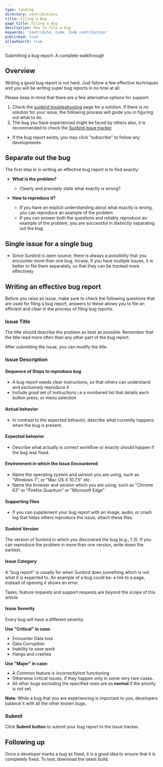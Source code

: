 ```yaml
---
type: landing
directory: contributions
title: Filing a Bug
page_title: Filing a Bug
description: How to file a bug
keywords: 'Contribute, Code, Code contribution'
published: true
allowSearch: true
---
```

Submitting a bug report: A complete walkthrough

## Overview

Writing a good bug report is not hard. Just follow a few effective techniques and you will be writing super bug reports in no time at all. 

Please keep in mind that there are a few alternative options for support:
1. Check the [sunbird troubleshooting](http://www.sunbird.org/developer-docs/troubleshooting/) page for a solution. If there is no solution for your issue, the following process will guide you in figuring out what to do.
1. The bug you have experienced might be faced by others also, it is recommended to check the [Sunbird issue tracker](https://github.com/project-sunbird/project-sunbird.github.io/issues)
- If the bug report exists, you may click "subscribe" to follow any developments.


## Separate out the bug
The first step in in writing an effective bug report is to find exactly:

- **What is the problem?**
    - Clearly and precisely state what exactly is wrong?

- **How to reproduce it?**
    - If you have an explicit understanding about what exactly is wrong, you can reproduce an example of the problem        	
    - If you can answer both the questions and reliably reproduce an example of the problem, you are successful in distinctly separating out the bug.

## Single issue for a single bug

- Since Sunbird is open source, there is always a possibility that you encounter more than one bug, Incase, if you have multiple issues, it is better to file them separately, so that they can be tracked more effectively

## Writing an effective bug report
Before you raise an issue, make sure to check the following questions that are used for filing a bug report, answers to these allows you to file an efficient and clear in the process of filing bug reports.

### Issue Title
The title should describe the problem as best as possible. Remember that the title read more often than any other part of the bug report.

After submitting the issue, you can modify the title.

### Issue Description

#### Sequence of Steps to reproduce bug

- A bug report needs clear instructions, so that others can understand and exclusively reproduce it
- Include good set of instructions i.e a numbered list that details each button press, or menu selection

#### Actual behavior

- In contrast to the expected behavior, describe what currently happens when the bug is present.

#### Expected behavior

- Describe what actually is correct workflow or exactly should happen if the bug was fixed.

#### Environment in which the Issue Encountered

- Name the operating system and version you are using, such as "Windows 7", or "Mac OS X 10.7.5" etc.
- Name the browser and version which you are using, such as "Chrome 63" or "Firefox Quantum" or "Microsoft Edge"

#### Supporting Files

- If you can supplement your bug report with an image, audio, or crash log that helps others reproduce the issue, attach these files.

#### Sunbird Version
The version of Sunbird in which you discovered the bug (e.g., 1.3). If you can reproduce the problem in more than one version, write down the earliest.

#### Issue Category
A "bug report" is usually for when Sunbird does something which is not what it is expected to. An example of a bug could be: a link to a page, instead of opening it shows an error.

Tasks, feature requests and support requests are beyond the scope of this article.

#### Issue Severity

Every bug will have a different severity.

**Use "Critical" in case:**

- Encounter Data loss
- Data Corruption
- Inability to save work
- Hangs and crashes

**Use "Major" in case:**

- A Common feature is incorrectly/not functioning
- Otherwise critical issues, if they happen only in some very rare cases.
- All other bugs excluding the specified ones are as **normal** if the priority is not set.

**Note:** While a bug that you are experiencing is important to you, developers balance it with all the other known bugs.

### Submit

Click **Submit button** to submit your bug report to the issue tracker.

## Following up

Once a developer marks a bug as fixed, it is a good idea to ensure that it is completely fixed. To test, download the latest build.



